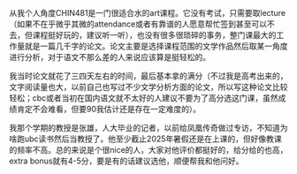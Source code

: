 从我个人角度CHIN481是一门很适合水的art课程。它没有考试，只需要取lecture（如果不在乎微乎其微的attendance或者有靠谱的人愿意帮忙签到甚至可以不去，但课程挺好玩的，建议听一听），也没有很多很琐碎的事务，整门课最大的工作量就是一篇几千字的论文。论文主要是选择课程范围的文学作品然后取某一角度进行分析，对于语文不那么差的人来说应该算是挺轻松的。

我当时论文就花了三四天左右的时间，最后基本拿的满分（不过我是高考出来的，文字阅读量也大，以前自己也写过不少文学分析方面的论文，所以写这种论文比较轻松；cbc或者当初在国内语文就不太好的人建议不要为了高分选这门课，虽然成绩肯定不会难看，但要90我估计还是存在一定难度的）。

我那个学期的教授是张雄，人大毕业的记者，以前给凤凰传奇做过专访，不知道为啥跑ubc读书然后当教授了。他至少截止2025年暑假还是在上课的，但好像教课的频率不高。总的来说是个很nice的人，大家对他评价都挺好的，给分给的也高，extra bonus就有4-5分，要是有的话建议选他，顺便帮我和他问好。
